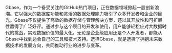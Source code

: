 Gbase，作为一个备受关注的GitHub热门项目，正在数据领域掀起一股创新浪潮。它以强大的数据库功能和灵活的数据处理能力吸引了众多开发者和企业的目光。Gbase不仅提供了高效的数据存储与管理解决方案，还以其开放性和可扩展性赢得了广泛好评。通过参与这个项目的开发和使用，用户能够轻松应对大数据时代的挑战，实现数据价值的最大化。无论是企业级应用还是个人开发者，都能从Gbase中找到适合自己的工具和技术支持。选择Gbase，就是选择了拥抱未来数据技术的发展方向，共同推动行业的进步与变革。